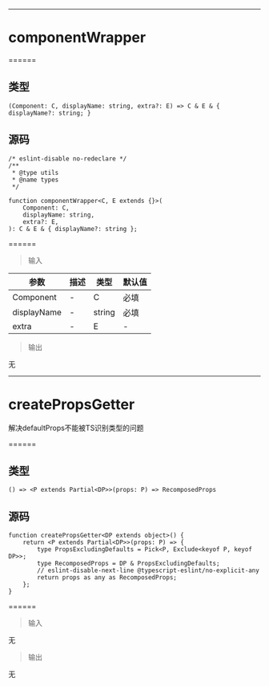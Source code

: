 

------

# componentWrapper
======

## 类型

```
(Component: C, displayName: string, extra?: E) => C & E & { displayName?: string; }
```

## 源码

```
/* eslint-disable no-redeclare */
/**
 * @type utils
 * @name types
 */

function componentWrapper<C, E extends {}>(
    Component: C,
    displayName: string,
    extra?: E,
): C & E & { displayName?: string };
```

======

> 输入

|参数|描述|类型|默认值|
|----------|-------------|------|------|
|Component|\-|C|必填|
|displayName|\-|string|必填|
|extra|\-|E|-|

> 输出

无

------

# createPropsGetter

解决defaultProps不能被TS识别类型的问题

======

## 类型

```
() => <P extends Partial<DP>>(props: P) => RecomposedProps
```

## 源码

```
function createPropsGetter<DP extends object>() {
    return <P extends Partial<DP>>(props: P) => {
        type PropsExcludingDefaults = Pick<P, Exclude<keyof P, keyof DP>>;
        type RecomposedProps = DP & PropsExcludingDefaults;
        // eslint-disable-next-line @typescript-eslint/no-explicit-any
        return props as any as RecomposedProps;
    };
}
```

======

> 输入

无

> 输出

无
